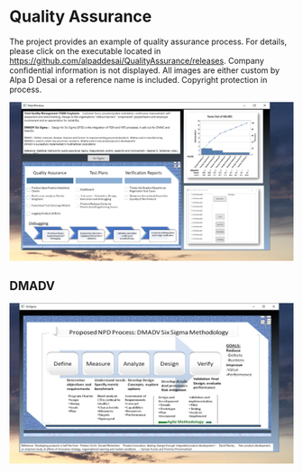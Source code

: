 # Quality Assurance

The project provides an example of quality assurance process. For details, please click on the executable located in 
https://github.com/alpaddesai/QualityAssurance/releases. Company confidential information is not displayed. All images are either custom by Alpa D Desai or a reference name is included. Copyright protection in process.

![image](QualityAssurance.png)

## DMADV 
![image](DMDV.png)
